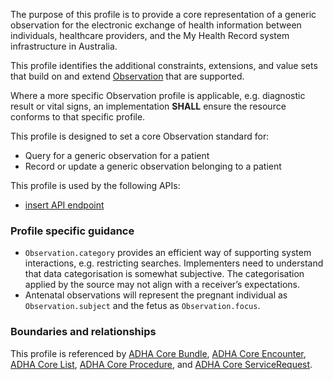 The purpose of this profile is to provide a core representation of a generic observation for the electronic exchange of health information between individuals, healthcare providers, and the My Health Record system infrastructure in Australia.

This profile identifies the additional constraints, extensions, and value sets that build on and extend [Observation](http://hl7.org/fhir/R4/observation.html) that are supported. 

Where a more specific Observation profile is applicable, e.g. diagnostic result or vital signs, an implementation **SHALL** ensure the resource conforms to that specific profile.

This profile is designed to set a core Observation standard for:
* Query for a generic observation for a patient
* Record or update a generic observation belonging to a patient

This profile is used by the following APIs:
* [insert API endpoint](StructureDefinition-TBD-1.html)


### Profile specific guidance
- `Observation.category` provides an efficient way of supporting system interactions, e.g. restricting searches. Implementers need to understand that data categorisation is somewhat subjective. The categorisation applied by the source may not align with a receiver’s expectations.
- Antenatal observations will represent the pregnant individual as `Observation.subject` and the fetus as `Observation.focus`.


### Boundaries and relationships
This profile is referenced by 
[ADHA Core Bundle](StructureDefinition-dh-bundle-core-1.html), 
[ADHA Core Encounter](StructureDefinition-dh-encounter-core-1.html), 
[ADHA Core List](StructureDefinition-dh-list-core-1.html), 
[ADHA Core Procedure](StructureDefinition-dh-procedure-core-1.html), and 
[ADHA Core ServiceRequest](StructureDefinition-dh-servicerequest-core-1.html).